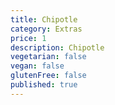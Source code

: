 ```yaml
---
title: Chipotle
category: Extras
price: 1
description: Chipotle
vegetarian: false
vegan: false
glutenFree: false
published: true
---
```

